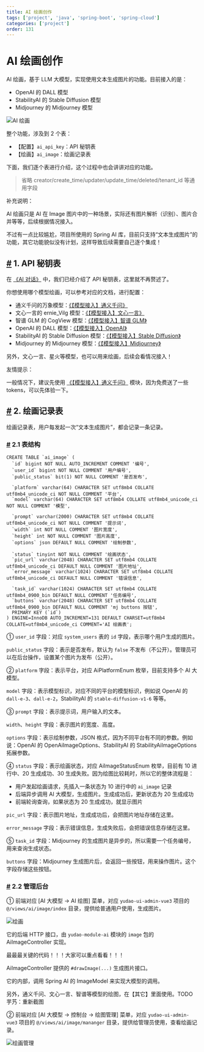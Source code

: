 ```yaml
---
title: AI 绘画创作
tags: ['project', 'java', 'spring-boot', 'spring-cloud']
categories: ['project']
order: 131
---
```

# AI 绘画创作

AI 绘画，基于 LLM 大模型，实现使用文本生成图片的功能。目前接入的是：

 * OpenAI 的 DALL 模型
* StabilityAI 的 Stable Diffusion 模型
* Midjourney 的 Midjourney 模型

 ![AI 绘画](https://cloud.iocoder.cn/img/AI%E6%89%8B%E5%86%8C/AI%E7%BB%98%E7%94%BB/%E7%BB%98%E7%94%BB.png)

 整个功能，涉及到 2 个表：

 * 【配置】`ai_api_key`：API 秘钥表
* 【绘画】`ai_image`：绘画记录表

 下面，我们逐个表进行介绍，这个过程中也会讲讲对应的功能。

 
> 省略 creator/create\_time/updater/update\_time/deleted/tenant\_id 等通用字段

 补充说明：

 AI 绘画只是 AI 在 Image 图片中的一种场景，实际还有图片解析（识别）、图片合并等等，后续根据情况接入。

 不过有一点比较尴尬，项目所使用的 Spring AI 库，目前只支持“文本生成图片”的功能，其它功能貌似没有计划，这样导致后续需要自己逐个集成！

 ## [#](#_1-api-秘钥表) 1. API 秘钥表

 在 [《AI 对话》](/ai/chat/) 中，我们已经介绍了 API 秘钥表，这里就不再赘述了。

 你想使用哪个模型绘画，可以参考对应的文档，进行配置：

 * 通义千问的万象模型：[《【模型接入】通义千问》](/ai/tongyi)
* 文心一言的 ernie\_Vilg 模型：[《【模型接入】文心一言》](/ai/yiyan)
* 智谱 GLM 的 CogView 模型：[《【模型接入】智谱 GLM》](/ai/glm)
* OpenAI 的 DALL 模型：[《【模型接入】OpenAI》](/ai/openai)
* StabilityAI 的 Stable Diffusion 模型：[《【模型接入】Stable Diffusion》](/ai/stable-diffusion)
* Midjourney 的 Midjourney 模型：[《【模型接入】Midjourney》](/ai/midjourney)

 另外，文心一言、星火等模型，也可以用来绘画，后续会看情况接入！

 友情提示：

 一般情况下，建议先使用 [《【模型接入】通义千问》](/ai/tongyi) 模块，因为免费送了一些 tokens，可以先体验一下。

 ## [#](#_2-绘画记录表) 2. 绘画记录表

 绘画记录表，用户每发起一次“文本生成图片”，都会记录一条记录。

 ### [#](#_2-1-表结构) 2.1 表结构

 
```
CREATE TABLE `ai_image` (
  `id` bigint NOT NULL AUTO_INCREMENT COMMENT '编号',
  `user_id` bigint NOT NULL COMMENT '用户编号',
  `public_status` bit(1) NOT NULL COMMENT '是否发布',

  `platform` varchar(64) CHARACTER SET utf8mb4 COLLATE utf8mb4_unicode_ci NOT NULL COMMENT '平台',
  `model` varchar(64) CHARACTER SET utf8mb4 COLLATE utf8mb4_unicode_ci NOT NULL COMMENT '模型',
  
  `prompt` varchar(2000) CHARACTER SET utf8mb4 COLLATE utf8mb4_unicode_ci NOT NULL COMMENT '提示词',
  `width` int NOT NULL COMMENT '图片宽度',
  `height` int NOT NULL COMMENT '图片高度',
  `options` json DEFAULT NULL COMMENT '绘制参数',
  
  `status` tinyint NOT NULL COMMENT '绘画状态',
  `pic_url` varchar(2048) CHARACTER SET utf8mb4 COLLATE utf8mb4_unicode_ci DEFAULT NULL COMMENT '图片地址',
  `error_message` varchar(1024) CHARACTER SET utf8mb4 COLLATE utf8mb4_unicode_ci DEFAULT NULL COMMENT '错误信息',
  
  `task_id` varchar(1024) CHARACTER SET utf8mb4 COLLATE utf8mb4_0900_bin DEFAULT NULL COMMENT '任务编号',
  `buttons` varchar(2048) CHARACTER SET utf8mb4 COLLATE utf8mb4_0900_bin DEFAULT NULL COMMENT 'mj buttons 按钮',
  PRIMARY KEY (`id`)
) ENGINE=InnoDB AUTO_INCREMENT=131 DEFAULT CHARSET=utf8mb4 COLLATE=utf8mb4_unicode_ci COMMENT='AI 绘画表';

```
① `user_id` 字段：对应 `system_users` 表的 `id` 字段，表示哪个用户生成的图片。

 `public_status` 字段：表示是否发布，默认为 `false` 不发布（不公开）。管理员可以在后台操作，设置某个图片为发布（公开）。

 ② `platform` 字段：表示平台，对应 AiPlatformEnum 枚举，目前支持多个 AI 大模型。

 `model` 字段：表示模型标识，对应不同的平台的模型标识，例如说 OpenAI 的 `dall-e-3`、`dall-e-2`，StabilityAI 的 `stable-diffusion-v1-6` 等等。

 ③ `prompt` 字段：表示提示词，用户输入的文本。

 `width`、`height` 字段：表示图片的宽度、高度。

 `options` 字段：表示绘制参数，JSON 格式，因为不同平台有不同的参数。例如说：OpenAI 的 OpenAiImageOptions、StabilityAI 的 StabilityAiImageOptions 拓展参数。

 ④ `status` 字段：表示绘画状态，对应 AiImageStatusEnum 枚举，目前有 10 进行中、20 生成成功、30 生成失败。因为绘图比较耗时，所以它的整体流程是：

 * 用户发起绘画请求，先插入一条状态为 10 进行中的 `ai_image` 记录
* 后端异步调用 AI 大模型，生成图片。生成成功后，更新状态为 20 生成成功
* 前端轮询查询，如果状态为 20 生成成功，就显示图片

 `pic_url` 字段：表示图片地址，生成成功后，会把图片地址存储在这里。

 `error_message` 字段：表示错误信息，生成失败后，会把错误信息存储在这里。

 ⑤ `task_id` 字段：Midjourney 的生成图片是异步的，所以需要一个任务编号，用来查询生成状态。

 `buttons` 字段：Midjourney 生成图片后，会返回一些按钮，用来操作图片。这个字段存储这些按钮。

 ### [#](#_2-2-管理后台) 2.2 管理后台

 ① 前端对应 [AI 大模型 -> AI 绘图] 菜单，对应 `yudao-ui-admin-vue3` 项目的 `@/views/ai/image/index` 目录，提供给普通用户使用，生成图片。

 ![绘画](https://cloud.iocoder.cn/img/AI%E6%89%8B%E5%86%8C/AI%E7%BB%98%E7%94%BB/%E7%BB%98%E7%94%BB.png)

 它的后端 HTTP 接口，由 `yudao-module-ai` 模块的 `image` 包的 AiImageController 实现。

 最最最关键的代码！！！大家可以重点看看！！！

 AiImageController 提供的 `#drawImage(...)` 生成图片接口。

 它的内部，调用 Spring AI 的 ImageModel 来实现大模型的调用。

 另外，通义千问、文心一言、智谱等模型的绘图，在【其它】里面使用。TODO 芋艿：重新截图

 ② 前端对应 [AI 大模型 -> 控制台 -> 绘图管理] 菜单，对应 `yudao-ui-admin-vue3` 项目的 `@/views/ai/image/mananger` 目录，提供给管理员使用，查看绘画记录。

 ![绘画管理](https://cloud.iocoder.cn/img/AI%E6%89%8B%E5%86%8C/AI%E7%BB%98%E7%94%BB/%E7%BB%98%E7%94%BB%E7%AE%A1%E7%90%86.png)

